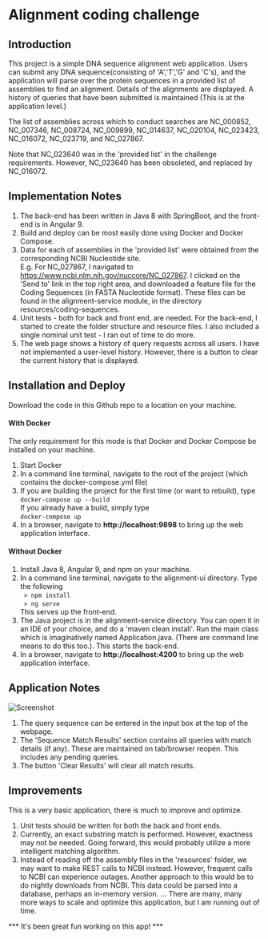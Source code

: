 # Alignment coding challenge

## Introduction
This project is a simple DNA sequence alignment web application. Users can submit any DNA sequence(consisting of 'A','T','G' and 'C's), and the 
application will parse over the protein sequences in a provided list of assemblies to find an alignment. Details of the alignments 
are displayed. A history of queries that have been submitted is maintained (This is at the application level.)

The list of assemblies across which to conduct searches are NC_000852, NC_007346, NC_008724, NC_009899, NC_014637, NC_020104, NC_023423, 
NC_016072, NC_023719, and NC_027867.

Note that NC_023640 was in the 'provided list' in the challenge requirements. However, NC_023640 has been obsoleted, and replaced by NC_016072.

## Implementation Notes
1. The back-end has been written in Java 8 with SpringBoot, and the front-end is in Angular 9. 
2. Build and deploy can be most easily done using Docker and Docker Compose. 
3. Data for each of assemblies in the 'provided list' were obtained from the corresponding NCBI Nucleotide site. <br>
E.g. For NC_027867, I navigated to https://www.ncbi.nlm.nih.gov/nuccore/NC_027867. I clicked on the 'Send to' link in the
top right area, and downloaded a feature file for the Coding Sequences (in FASTA Nucleotide format). These files can be found
in the alignment-service module, in the directory resources/coding-sequences.
4. Unit tests - both for back and front end, are needed. For the back-end, I started to create the folder structure and resource files.
I also included a single nominal unit test - I ran out of time to do more.
5. The web page shows a history of query requests across all users. I have not implemented a user-level history. However, there is a
button to clear the current history that is displayed.

## Installation and Deploy
Download the code in this Github repo to a location on your machine. 

#### With Docker 
The only requirement for this mode is that Docker and Docker Compose be installed on your machine. 
1. Start Docker
2. In a command line terminal, navigate to the root of the project (which contains the docker-compose.yml file)
3. If you are building the project for the first time (or want to rebuild), type <br>
 ````docker-compose up --build```` <br>
 If you already have a build, simply type <br>
 ````docker-compose up```` <br>
 4. In a browser, navigate to **http://localhost:9898** to bring up the web application interface.
 
 #### Without Docker
 1. Install Java 8, Angular 9, and npm on your machine.
 2. In a command line terminal, navigate to the alignment-ui directory. Type the following <br>
 ```` > npm install```` <br>
 ```` > ng serve```` <br>
 This serves up the front-end.
 3. The Java project is in the alignment-service directory. You can open it in an IDE of your choice, and do a 
 'maven clean install'. Run the main class which is imaginatively named Application.java. (There are command line 
 means to do this too.). This starts the back-end.
 4. In a browser, navigate to **http://localhost:4200** to bring up the web application interface.
 
 ## Application Notes
 ![Screenshot](/images/screenshot.jpg)
 
 1. The query sequence can be entered in the input box at the top of the webpage.
 2. The 'Sequence Match Results' section contains all queries with match details (if any). These are
 maintained on tab/browser reopen. This includes any pending queries.
 3. The button 'Clear Results' will clear all match results.
 
 ## Improvements
 This is a very basic application, there is much to improve and optimize.
 1. Unit tests should be written for both the back and front ends. 
 2. Currently, an exact substring match is performed. However, exactness may not be needed. Going forward, this would probably 
 utilize a more intelligent matching algorithm.
 3. Instead of reading off the assembly files in the 'resources' folder, we may want to make REST calls to NCBI instead. However,
 frequent calls to NCBI can experience outages. Another approach to this would be to do nightly downloads from NCBI. This data
 could be parsed into a database, perhaps an in-memory version.
 ... There are many, many more ways to scale and optimize this application, but I am running out of time.
 
*** It's been great fun working on this app! ***
 
 
